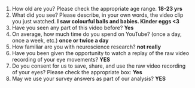 1. How old are you? Please check the appropriate age range. **18-23 yrs**  
2. What did you see? Please describe, in your own words, the video clip you just watched. **I saw colourful balls and babies. Kinder eggs <3**  
3. Have you seen any part of this video before? **Yes**  
4. On average, how much time do you spend on YouTube? (once a day, once a week, etc.) **once or twice a day**  
5. How familiar are you with neuroscience research? **not really**  
6. Have you been given the opportunity to watch a replay of the raw video recording of your eye movements? **YES**  
7. Do you consent for us to save, share, and use the raw video recording of your eyes? Please check the appropriate box: **Yes**  
8. May we use your survey answers as part of our analysis? **YES**  
